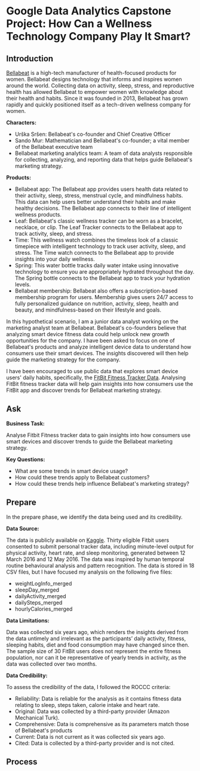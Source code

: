 # Google Data Analytics Capstone Project: How Can a Wellness Technology Company Play It Smart?

## Introduction
[Bellabeat](https://bellabeat.com/) is a  high-tech manufacturer of health-focused products for women. Bellabeat designs technology that informs and inspires women around the world. Collecting data on activity, sleep, stress, and reproductive health has allowed Bellabeat to empower women with knowledge about their health and habits. Since it was founded in 2013, Bellabeat has grown rapidly and quickly positioned itself as a tech-driven wellness company for women.

**Characters:**
-   Urška Sršen: Bellabeat's co-founder and Chief Creative Officer
-   Sando Mur: Mathematician and Bellabeat's co-founder; a vital member of the Bellabeat executive team
-   Bellabeat marketing analytics team: A team of data analysts responsible for collecting, analyzing, and reporting data that helps guide Bellabeat's marketing strategy.

**Products:**
-   Bellabeat app: The Bellabeat app provides users health data related to their activity, sleep, stress, menstrual cycle, and mindfulness habits. This data can help users better understand their habits and make healthy decisions. The Bellabeat app connects to their line of intelligent wellness products.
-   Leaf: Bellabeat's classic wellness tracker can be worn as a bracelet, necklace, or clip. The Leaf Tracker connects to the Bellabeat app to track activity, sleep, and stress.
-   Time: This wellness watch combines the timeless look of a classic timepiece with intelligent technology to track user activity, sleep, and stress. The Time watch connects to the Bellabeat app to provide insights into your daily wellness.
-   Spring: This water bottle tracks daily water intake using innovative technology to ensure you are appropriately hydrated throughout the day. The Spring bottle connects to the Bellabeat app to track your hydration levels.
-   Bellabeat membership: Bellabeat also offers a subscription-based membership program for users.
Membership gives users 24/7 access to fully personalized guidance on nutrition, activity, sleep, health and beauty, and mindfulness-based on their lifestyle and goals.

In this hypothetical scenario, I am a junior data analyst working on the marketing analyst team at Bellabeat. Bellabeat's co-founders believe that analyzing smart device fitness data could help unlock new growth opportunities for the company. I have been asked to focus on one of Bellabeat's products and analyze intelligent device data to understand how consumers use their smart devices. The insights discovered will then help guide the marketing strategy for the company.

I have been encouraged to use public data that explores smart device users' daily habits, specifically, the [FitBit Fitness Tracker Data](https://www.kaggle.com/datasets/arashnic/fitbit). Analysing FitBit fitness tracker data will help gain insights into how consumers use the FitBit app and discover trends for Bellabeat marketing strategy.

## Ask
**Business Task:**

Analyse Fitbit Fitness tracker data to gain insights into how consumers use smart devices and discover trends to guide the Bellabeat marketing strategy.

**Key Questions:**
- What are some trends in smart device usage?
- How could these trends apply to Bellabeat customers?
- How could these trends help influence Bellabeat's marketing strategy?

## Prepare
In the prepare phase, we identify the data being used and its credibility.

**Data Source:** 

The data is publicly available on [Kaggle](https://www.kaggle.com/datasets/arashnic/fitbit). Thirty eligible Fitbit users consented to submit personal tracker data, including minute-level output for physical activity, heart rate, and sleep monitoring, generated between 12 March 2016 and 12 May 2016. The data was inspired by human temporal routine behavioural analysis and pattern recognition.
The data is stored in 18 CSV files, but I have focused my analysis on the following five files:
- weightLogInfo_merged
- sleepDay_merged
- dailyActivity_merged
- dailySteps_merged
- hourlyCalories_merged

**Data Limitations:**

Data was collected six years ago, which renders the insights derived from the data untimely and irrelevant as the participants’ daily activity, fitness, sleeping habits, diet and food consumption may have changed since then. The sample size of 30 FitBit users does not represent the entire fitness population, nor can it be representative of yearly trends in activity, as the data was collected over two months. 

**Data Credibility:**

To assess the credibility of the data, I followed the ROCCC criteria:
- Reliability: Data is reliable for the analysis as it contains fitness data relating to sleep, steps taken, calorie intake and heart rate.
- Original: Data was collected by a third-party provider (Amazon Mechanical Turk).
- Comprehensive: Data is comprehensive as its parameters match those of Bellabeat's products
- Current: Data is not current as it was collected six years ago.
- Cited: Data is collected by a third-party provider and is not cited.

## Process
